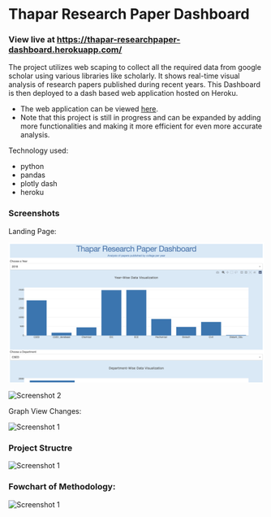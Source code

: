 # Thapar Research Paper Dashboard

### View live at https://thapar-researchpaper-dashboard.herokuapp.com/

The project utilizes web scaping to collect all the required data from google scholar using various libraries like scholarly. It shows real-time visual analysis of research papers published during recent years. This Dashboard is then deployed to a dash based web application hosted on Heroku.

- The web application can be viewed [here](https://thapar-researchpaper-dashboard.herokuapp.com/).
- Note that this project is still in progress and can be expanded by adding more functionalities and making it more efficient for even more accurate analysis.

Technology used:
- python
- pandas
- plotly dash
- heroku

### Screenshots

Landing Page:

![Screenshot 1](/Screenshots/1.png)

![Screenshot 2](Thapar-Research-Paper-Dashboard/Screenshots/2.png)

Graph View Changes:

![Screenshot 1](Thapar-Research-Paper-Dashboard/Screenshots/3.png)


### Project Structre
![Screenshot 1](Thapar-Research-Paper-Dashboard/Screenshots/tree.png)

### Fowchart of Methodology:
![Screenshot 1](/Screenshots/Flowchart_of_methodology.png)
